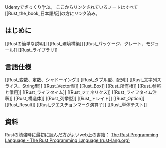 Udemyでざっくり学ぶ。
ここからリンクされているノートはすべて[[Rust_the_book_日本語版]]の方にリンク済み。
## はじめに
[[Rustの簡単な説明]]
[[Rust_環境構築]]
[[Rust_パッケージ、クレート、モジュール]]
[[Rust_ライブラリ]]

## 言語仕様
[[Rust_変数、定数、シャドーイング]]
[[Rust_タプル型、配列]]
[[Rust_文字列スライス、String型]]
[[Rust_Vector型]]
[[Rust_Box]]
[[Rust_所有権]]
[[Rust_参照と借用]]
[[Rust_ライフタイム]]
[[Rust_ジェネリクス]]
[[Rust_ライフタイム注釈]]
[[Rust_構造体]]
[[Rust_列挙型]]
[[Rust_トレイト]]
[[Rust_Option]]
[[Rust_Result]]
[[Rust_クエスチョンマーク演算子]]
[[Rust_単体テスト]]

## 資料
Rustの勉強時に最初に読んだ方がよいweb上の書籍：
[The Rust Programming Language - The Rust Programming Language (rust-lang.org)](https://doc.rust-lang.org/book/title-page.html)